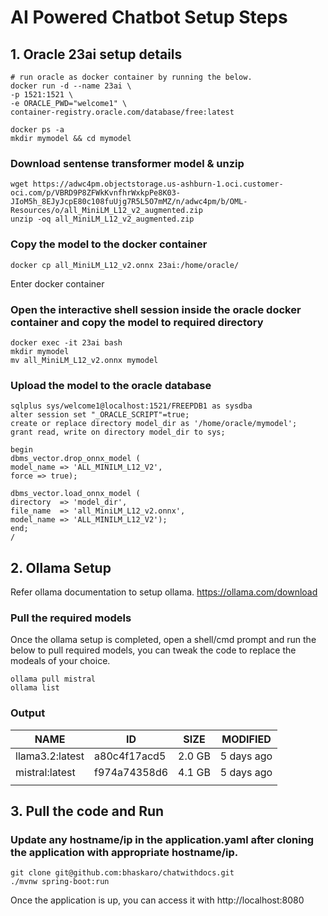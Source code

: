 

# AI Powered Chatbot Setup Steps



## 1. Oracle 23ai setup details

    # run oracle as docker container by running the below.
    docker run -d --name 23ai \  
    -p 1521:1521 \  
    -e ORACLE_PWD="welcome1" \  
    container-registry.oracle.com/database/free:latest  
      
    docker ps -a
    mkdir mymodel && cd mymodel


### Download sentense transformer model & unzip  ###

    wget https://adwc4pm.objectstorage.us-ashburn-1.oci.customer-oci.com/p/VBRD9P8ZFWkKvnfhrWxkpPe8K03-JIoM5h_8EJyJcpE80c108fuUjg7R5L5O7mMZ/n/adwc4pm/b/OML-Resources/o/all_MiniLM_L12_v2_augmented.zip
    unzip -oq all_MiniLM_L12_v2_augmented.zip  


### Copy the model to the docker container

    docker cp all_MiniLM_L12_v2.onnx 23ai:/home/oracle/ 

Enter docker container

### Open the interactive shell session inside the oracle docker container and copy the model to required directory

    docker exec -it 23ai bash  
    mkdir mymodel  
    mv all_MiniLM_L12_v2.onnx mymodel      


### Upload the model to the oracle database

    sqlplus sys/welcome1@localhost:1521/FREEPDB1 as sysdba  
    alter session set "_ORACLE_SCRIPT"=true;    
    create or replace directory model_dir as '/home/oracle/mymodel';  
    grant read, write on directory model_dir to sys;  
      
    begin  
    dbms_vector.drop_onnx_model (  
    model_name => 'ALL_MINILM_L12_V2',  
    force => true);  
      
    dbms_vector.load_onnx_model (  
    directory  => 'model_dir',  
    file_name  => 'all_MiniLM_L12_v2.onnx',  
    model_name => 'ALL_MINILM_L12_V2');  
    end;  
    /  

## 2. Ollama Setup

Refer ollama documentation to setup ollama.
https://ollama.com/download

### Pull the required models
Once the ollama setup is completed, open a shell/cmd prompt and run the below to pull required models, you can tweak the code to replace the modeals of your choice.

    ollama pull mistral
    ollama list

### Output

| **NAME**            | **ID**           | **SIZE**   | **MODIFIED**   |
|-----------------|--------------|--------|------------|
| llama3.2:latest | a80c4f17acd5 | 2.0 GB | 5 days ago |
| mistral:latest  | f974a74358d6 | 4.1 GB | 5 days ago |
|                 |              |        |            |

## 3. Pull the code and Run

### Update any hostname/ip in the application.yaml after cloning the application with appropriate hostname/ip.

    git clone git@github.com:bhaskaro/chatwithdocs.git
    ./mvnw spring-boot:run

Once the application is up, you can access it with http://localhost:8080
